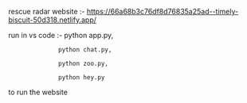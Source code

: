 rescue radar website :- 
https://66a68b3c76df8d76835a25ad--timely-biscuit-50d318.netlify.app/

run in vs code :- python app.py,

                  python chat.py,
                  
                  python zoo.py,
                  
                  python hey.py 
                  
to run the website
